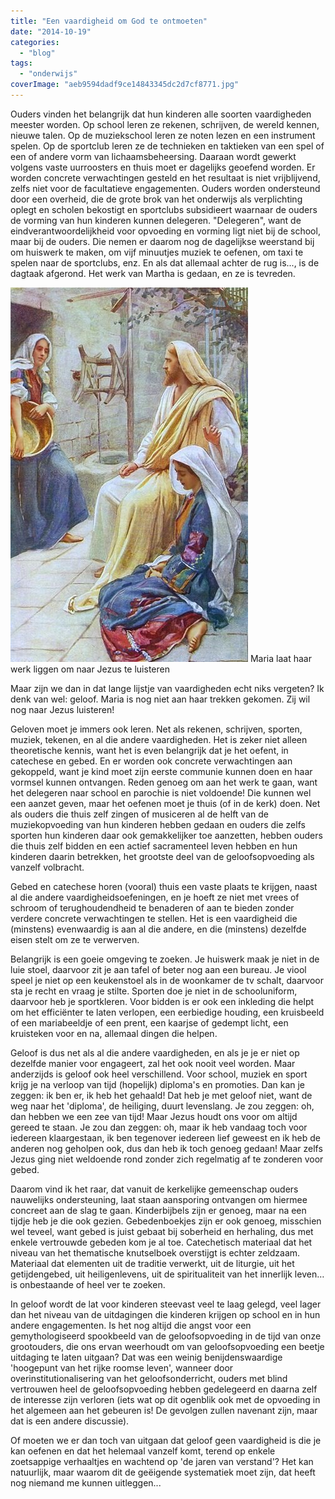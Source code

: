 ```yaml
---
title: "Een vaardigheid om God te ontmoeten"
date: "2014-10-19"
categories: 
  - "blog"
tags: 
  - "onderwijs"
coverImage: "aeb9594dadf9ce14843345dc2d7cf8771.jpg"
---
```


Ouders vinden het belangrijk dat hun kinderen alle soorten vaardigheden meester worden. Op school leren ze rekenen, schrijven, de wereld kennen, nieuwe talen. Op de muziekschool leren ze noten lezen en een instrument spelen. Op de sportclub leren ze de technieken en taktieken van een spel of een of andere vorm van lichaamsbeheersing. Daaraan wordt gewerkt volgens vaste uurroosters en thuis moet er dagelijks geoefend worden. Er worden concrete verwachtingen gesteld en het resultaat is niet vrijblijvend, zelfs niet voor de facultatieve engagementen. Ouders worden ondersteund door een overheid, die de grote brok van het onderwijs als verplichting oplegt en scholen bekostigt en sportclubs subsidieert waarnaar de ouders de vorming van hun kinderen kunnen delegeren. "Delegeren", want de eindverantwoordelijkheid voor opvoeding en vorming ligt niet bij de school, maar bij de ouders. Die nemen er daarom nog de dagelijkse weerstand bij om huiswerk te maken, om vijf minuutjes muziek te oefenen, om taxi te spelen naar de sportclubs, enz. En als dat allemaal achter de rug is..., is de dagtaak afgerond. Het werk van Martha is gedaan, en ze is tevreden.

![Maria laat haar werk liggen om naar Jezus te luisteren](images/aeb9594dadf9ce14843345dc2d7cf8771.jpg?w=190) Maria laat haar werk liggen om naar Jezus te luisteren

Maar zijn we dan in dat lange lijstje van vaardigheden echt niks vergeten? Ik denk van wel: geloof. Maria is nog niet aan haar trekken gekomen. Zij wil nog naar Jezus luisteren!

Geloven moet je immers ook leren. Net als rekenen, schrijven, sporten, muziek, tekenen, en al die andere vaardigheden. Het is zeker niet alleen theoretische kennis, want het is even belangrijk dat je het oefent, in catechese en gebed. En er worden ook concrete verwachtingen aan gekoppeld, want je kind moet zijn eerste communie kunnen doen en haar vormsel kunnen ontvangen. Reden genoeg om aan het werk te gaan, want het delegeren naar school en parochie is niet voldoende! Die kunnen wel een aanzet geven, maar het oefenen moet je thuis (of in de kerk) doen. Net als ouders die thuis zelf zingen of musiceren al de helft van de muziekopvoeding van hun kinderen hebben gedaan en ouders die zelfs sporten hun kinderen daar ook gemakkelijker toe aanzetten, hebben ouders die thuis zelf bidden en een actief sacramenteel leven hebben en hun kinderen daarin betrekken, het grootste deel van de geloofsopvoeding als vanzelf volbracht.

Gebed en catechese horen (vooral) thuis een vaste plaats te krijgen, naast al die andere vaardigheidsoefeningen, en je hoeft ze niet met vrees of schroom of terughoudendheid te benaderen of aan te bieden zonder verdere concrete verwachtingen te stellen. Het is een vaardigheid die (minstens) evenwaardig is aan al die andere, en die (minstens) dezelfde eisen stelt om ze te verwerven.

Belangrijk is een goeie omgeving te zoeken. Je huiswerk maak je niet in de luie stoel, daarvoor zit je aan tafel of beter nog aan een bureau. Je viool speel je niet op een keukenstoel als in de woonkamer de tv schalt, daarvoor sta je recht en vraag je stilte. Sporten doe je niet in de schooluniform, daarvoor heb je sportkleren. Voor bidden is er ook een inkleding die helpt om het efficiënter te laten verlopen, een eerbiedige houding, een kruisbeeld of een mariabeeldje of een prent, een kaarjse of gedempt licht, een kruisteken voor en na, allemaal dingen die helpen.

Geloof is dus net als al die andere vaardigheden, en als je je er niet op dezelfde manier voor engageert, zal het ook nooit veel worden. Maar anderzijds is geloof ook heel verschillend. Voor school, muziek en sport krijg je na verloop van tijd (hopelijk) diploma's en promoties. Dan kan je zeggen: ik ben er, ik heb het gehaald! Dat heb je met geloof niet, want de weg naar het 'diploma', de heiliging, duurt levenslang. Je zou zeggen: oh, dan hebben we een zee van tijd! Maar Jezus houdt ons voor om altijd gereed te staan. Je zou dan zeggen: oh, maar ik heb vandaag toch voor iedereen klaargestaan, ik ben tegenover iedereen lief geweest en ik heb de anderen nog geholpen ook, dus dan heb ik toch genoeg gedaan! Maar zelfs Jezus ging niet weldoende rond zonder zich regelmatig af te zonderen voor gebed.

Daarom vind ik het raar, dat vanuit de kerkelijke gemeenschap ouders nauwelijks ondersteuning, laat staan aansporing ontvangen om hiermee concreet aan de slag te gaan. Kinderbijbels zijn er genoeg, maar na een tijdje heb je die ook gezien. Gebedenboekjes zijn er ook genoeg, misschien wel teveel, want gebed is juist gebaat bij soberheid en herhaling, dus met enkele vertrouwde gebeden kom je al toe. Catechetisch materiaal dat het niveau van het thematische knutselboek overstijgt is echter zeldzaam. Materiaal dat elementen uit de traditie verwerkt, uit de liturgie, uit het getijdengebed, uit heiligenlevens, uit de spiritualiteit van het innerlijk leven… is onbestaande of heel ver te zoeken.

In geloof wordt de lat voor kinderen steevast veel te laag gelegd, veel lager dan het niveau van de uitdagingen die kinderen krijgen op school en in hun andere engagementen. Is het nog altijd die angst voor een gemythologiseerd spookbeeld van de geloofsopvoeding in de tijd van onze grootouders, die ons ervan weerhoudt om van geloofsopvoeding een beetje uitdaging te laten uitgaan? Dat was een weinig benijdenswaardige 'hoogepunt van het rijke roomse leven', wanneer door overinstitutionalisering van het geloofsonderricht, ouders met blind vertrouwen heel de geloofsopvoeding hebben gedelegeerd en daarna zelf de interesse zijn verloren (iets wat op dit ogenblik ook met de opvoeding in het algemeen aan het gebeuren is! De gevolgen zullen navenant zijn, maar dat is een andere discussie).

Of moeten we er dan toch van uitgaan dat geloof geen vaardigheid is die je kan oefenen en dat het helemaal vanzelf komt, terend op enkele zoetsappige verhaaltjes en wachtend op 'de jaren van verstand'? Het kan natuurlijk, maar waarom dit de geëigende systematiek moet zijn, dat heeft nog niemand me kunnen uitleggen...
